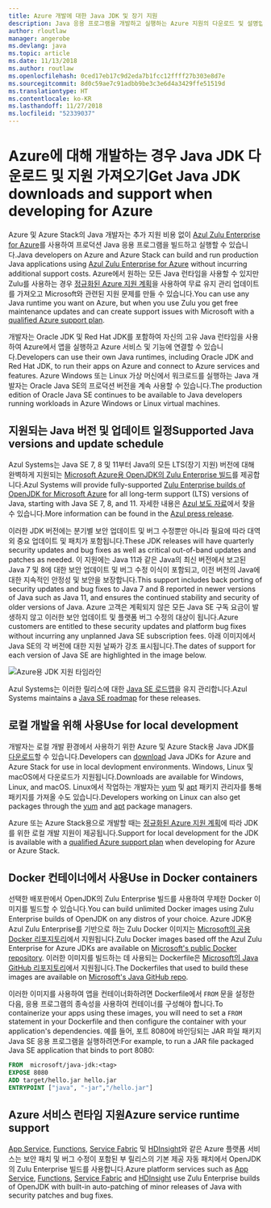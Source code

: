 ```yaml
---
title: Azure 개발에 대한 Java JDK 및 장기 지원
description: Java 응용 프로그램을 개발하고 실행하는 Azure 지원의 다운로드 및 설명입니다.
author: rloutlaw
manager: angerobe
ms.devlang: java
ms.topic: article
ms.date: 11/13/2018
ms.author: routlaw
ms.openlocfilehash: 0ced17eb17c9d2eda7b1fcc12ffff27b303e8d7e
ms.sourcegitcommit: 8d0c59ae7c91adbb9be3c3e6d4a3429ffe51519d
ms.translationtype: HT
ms.contentlocale: ko-KR
ms.lasthandoff: 11/27/2018
ms.locfileid: "52339037"
---
```

# <a name="get-java-jdk-downloads-and-support-when-developing-for-azure"></a><span data-ttu-id="d738a-103">Azure에 대해 개발하는 경우 Java JDK 다운로드 및 지원 가져오기</span><span class="sxs-lookup"><span data-stu-id="d738a-103">Get Java JDK downloads and support when developing for Azure</span></span>

<span data-ttu-id="d738a-104">Azure 및 Azure Stack의 Java 개발자는 추가 지원 비용 없이 [Azul Zulu Enterprise for Azure](https://www.azul.com/downloads/azure-only/zulu/)를 사용하여 프로덕션 Java 응용 프로그램을 빌드하고 실행할 수 있습니다.</span><span class="sxs-lookup"><span data-stu-id="d738a-104">Java developers on Azure and Azure Stack can build and run production Java applications using [Azul Zulu Enterprise for Azure](https://www.azul.com/downloads/azure-only/zulu/) without incurring additional support costs.</span></span> <span data-ttu-id="d738a-105">Azure에서 원하는 모든 Java 런타임을 사용할 수 있지만 Zulu를 사용하는 경우 [정규화된 Azure 지원 계획](https://azure.microsoft.com/support/plans/)을 사용하여 무료 유지 관리 업데이트를 가져오고 Microsoft와 관련된 지원 문제를 만들 수 있습니다.</span><span class="sxs-lookup"><span data-stu-id="d738a-105">You can use any Java runtime you want on Azure, but when you use Zulu you get free maintenance updates and can create support issues with Microsoft with a  [qualified Azure support plan](https://azure.microsoft.com/support/plans/).</span></span>

<span data-ttu-id="d738a-106">개발자는 Oracle JDK 및 Red Hat JDK를 포함하여 자신의 고유 Java 런타임을 사용하여 Azure에서 앱을 실행하고 Azure 서비스 및 기능에 연결할 수 있습니다.</span><span class="sxs-lookup"><span data-stu-id="d738a-106">Developers can use their own Java runtimes, including Oracle JDK and Red Hat JDK, to run their apps on Azure and connect to Azure services and features.</span></span> <span data-ttu-id="d738a-107">Azure Windows 또는 Linux 가상 머신에서 워크로드를 실행하는 Java 개발자는 Oracle Java SE의 프로덕션 버전을 계속 사용할 수 있습니다.</span><span class="sxs-lookup"><span data-stu-id="d738a-107">The production edition of Oracle Java SE continues to be available to Java developers running  workloads in Azure Windows or Linux virtual machines.</span></span>

## <a name="supported-java-versions-and-update-schedule"></a><span data-ttu-id="d738a-108">지원되는 Java 버전 및 업데이트 일정</span><span class="sxs-lookup"><span data-stu-id="d738a-108">Supported Java versions and update schedule</span></span>

<span data-ttu-id="d738a-109">Azul Systems는 Java SE 7, 8 및 11부터 Java의 모든 LTS(장기 지원) 버전에 대해 완벽하게 지원되는 [Microsoft Azure용 OpenJDK의 Zulu Enterprise 빌드](https://www.azul.com/downloads/azure-only/zulu/)를 제공합니다.</span><span class="sxs-lookup"><span data-stu-id="d738a-109">Azul Systems will provide fully-supported [Zulu Enterprise builds of OpenJDK for Microsoft Azure](https://www.azul.com/downloads/azure-only/zulu/) for all long-term support (LTS) versions of Java, starting with Java SE 7, 8, and 11.</span></span> <span data-ttu-id="d738a-110">자세한 내용은 [Azul 보도 자료](https://www.azul.com/press_release/free-java-production-support-for-microsoft-azure-azure-stack)에서 찾을 수 있습니다.</span><span class="sxs-lookup"><span data-stu-id="d738a-110">More information can be found in the [Azul press release](https://www.azul.com/press_release/free-java-production-support-for-microsoft-azure-azure-stack).</span></span>


<span data-ttu-id="d738a-111">이러한 JDK 버전에는 분기별 보안 업데이트 및 버그 수정뿐만 아니라 필요에 따라 대역 외 중요 업데이트 및 패치가 포함됩니다.</span><span class="sxs-lookup"><span data-stu-id="d738a-111">These JDK releases will have quarterly security updates and bug fixes as well as critical out-of-band updates and patches as needed.</span></span>  <span data-ttu-id="d738a-112">이 지원에는 Java 11과 같은 Java의 최신 버전에서 보고된 Java 7 및 8에 대한 보안 업데이트 및 버그 수정 이식이 포함되고, 이전 버전의 Java에 대한 지속적인 안정성 및 보안을 보장합니다.</span><span class="sxs-lookup"><span data-stu-id="d738a-112">This support includes back porting of security updates and bug fixes to Java 7 and 8 reported in newer versions of Java such as Java 11, and ensures the continued stability and security of older versions of Java.</span></span>  <span data-ttu-id="d738a-113">Azure 고객은 계획되지 않은 모든 Java SE 구독 요금이 발생하지 않고 이러한 보안 업데이트 및 플랫폼 버그 수정의 대상이 됩니다.</span><span class="sxs-lookup"><span data-stu-id="d738a-113">Azure customers are entitled to these security updates and platform bug fixes without incurring any unplanned Java SE subscription fees.</span></span> <span data-ttu-id="d738a-114">아래 이미지에서 Java SE의 각 버전에 대한 지원 날짜가 강조 표시됩니다.</span><span class="sxs-lookup"><span data-stu-id="d738a-114">The dates of support for each version of Java SE are highlighted in the image below.</span></span>

![Azure용 JDK 지원 타임라인](media/azure-jdk-support.png)

<span data-ttu-id="d738a-116">Azul Systems는 이러한 릴리스에 대한 [Java SE 로드맵](https://www.azul.com/products/azul_support_roadmap/)을 유지 관리합니다.</span><span class="sxs-lookup"><span data-stu-id="d738a-116">Azul Systems maintains a [Java SE roadmap](https://www.azul.com/products/azul_support_roadmap/) for these releases.</span></span>

## <a name="use-for-local-development"></a><span data-ttu-id="d738a-117">로컬 개발을 위해 사용</span><span class="sxs-lookup"><span data-stu-id="d738a-117">Use for local development</span></span> 

<span data-ttu-id="d738a-118">개발자는 로컬 개발 환경에서 사용하기 위한 Azure 및 Azure Stack용 Java JDK를 [다운로드](https://www.azul.com/downloads/azure-only/zulu/)할 수 있습니다.</span><span class="sxs-lookup"><span data-stu-id="d738a-118">Developers can [download](https://www.azul.com/downloads/azure-only/zulu/) Java JDKs for Azure and Azure Stack for use in local devlopment environments.</span></span> <span data-ttu-id="d738a-119">Windows, Linux 및 macOS에서 다운로드가 지원됩니다.</span><span class="sxs-lookup"><span data-stu-id="d738a-119">Downloads are available for Windows, Linux, and macOS.</span></span> <span data-ttu-id="d738a-120">Linux에서 작업하는 개발자는 [yum](https://www.azul.com/downloads/azure-only/zulu/#yum-repo) 및 [apt](https://www.azul.com/downloads/azure-only/zulu/#apt-repo) 패키지 관리자를 통해 패키지를 가져올 수도 있습니다.</span><span class="sxs-lookup"><span data-stu-id="d738a-120">Developers working on Linux can also get packages through the  [yum](https://www.azul.com/downloads/azure-only/zulu/#yum-repo) and [apt](https://www.azul.com/downloads/azure-only/zulu/#apt-repo) package managers.</span></span>

<span data-ttu-id="d738a-121">Azure 또는 Azure Stack용으로 개발할 때는 [정규화된 Azure 지원 계획](https://azure.microsoft.com/support/plans/)에 따라 JDK를 위한 로컬 개발 지원이 제공됩니다.</span><span class="sxs-lookup"><span data-stu-id="d738a-121">Support for local development for the JDK is available with a [qualified Azure support plan](https://azure.microsoft.com/support/plans/) when developing for Azure or Azure Stack.</span></span>

## <a name="use-in-docker-containers"></a><span data-ttu-id="d738a-122">Docker 컨테이너에서 사용</span><span class="sxs-lookup"><span data-stu-id="d738a-122">Use in Docker containers</span></span>

<span data-ttu-id="d738a-123">선택한 배포판에서 OpenJDK의 Zulu Enterprise 빌드를 사용하여 무제한 Docker 이미지를 빌드할 수 있습니다.</span><span class="sxs-lookup"><span data-stu-id="d738a-123">You can build unlimited Docker images using Zulu Enterprise builds of OpenJDK on any distros of your choice.</span></span> <span data-ttu-id="d738a-124">Azure JDK용 Azul Zulu Enterprise를 기반으로 하는 Zulu Docker 이미지는 [Microsoft의 공용 Docker 리포지토리](https://hub.docker.com/r/microsoft/java-jdk/)에서 지원됩니다.</span><span class="sxs-lookup"><span data-stu-id="d738a-124">Zulu Docker images based off the Azul Zulu Enterprise for Azure JDKs are available on [Microsoft's public Docker repository](https://hub.docker.com/r/microsoft/java-jdk/).</span></span> <span data-ttu-id="d738a-125">이러한 이미지를 빌드하는 데 사용되는 Dockerfile은 [Microsoft의 Java GitHub 리포지토리](https://github.com/Microsoft/java/tree/master/docker)에서 지원됩니다.</span><span class="sxs-lookup"><span data-stu-id="d738a-125">The  Dockerfiles that used to build these images are available on [Microsoft's Java GitHub repo](https://github.com/Microsoft/java/tree/master/docker).</span></span>

<span data-ttu-id="d738a-126">이러한 이미지를 사용하여 앱을 컨테이너화하려면 Dockerfile에서 `FROM` 문을 설정한 다음, 응용 프로그램의 종속성을 사용하여 컨테이너를 구성해야 합니다.</span><span class="sxs-lookup"><span data-stu-id="d738a-126">To containerize your apps using these images, you will need to set a `FROM` statement in your Dockerfile and then configure the container with your application's dependencies.</span></span> <span data-ttu-id="d738a-127">예를 들어, 포트 8080에 바인딩되는 JAR 파일 패키지 Java SE 응용 프로그램을 실행하려면:</span><span class="sxs-lookup"><span data-stu-id="d738a-127">For example, to run a JAR file packaged Java SE application that binds to port 8080:</span></span>

```Dockerfile
FROM  microsoft/java-jdk:<tag>
EXPOSE 8080
ADD target/hello.jar hello.jar
ENTRYPOINT ["java", "-jar","/hello.jar"]
```

## <a name="azure-service-runtime-support"></a><span data-ttu-id="d738a-128">Azure 서비스 런타임 지원</span><span class="sxs-lookup"><span data-stu-id="d738a-128">Azure service runtime support</span></span>

<span data-ttu-id="d738a-129">[App Service](/azure/app-service/containers/), [Functions](/azure/azure-functions/functions-create-first-java-maven), [Service Fabric](/azure/service-fabric/) 및 [HDInsight](/azure/hdinsight/)와 같은 Azure 플랫폼 서비스는 보안 패치 및 버그 수정이 포함된 부 릴리스의 기본 제공 자동 패치에서 OpenJDK의 Zulu Enterprise 빌드를 사용합니다.</span><span class="sxs-lookup"><span data-stu-id="d738a-129">Azure platform services such as [App Service](/azure/app-service/containers/), [Functions](/azure/azure-functions/functions-create-first-java-maven), [Service Fabric](/azure/service-fabric/) and [HDInsight](/azure/hdinsight/)  use Zulu Enterprise builds of OpenJDK with built-in auto-patching of minor releases of Java with security patches and bug fixes.</span></span>